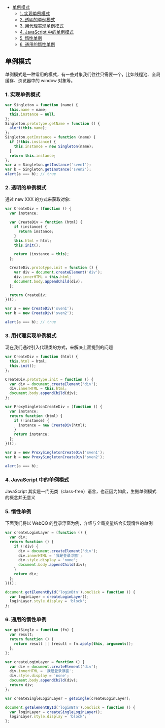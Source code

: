 - [单例模式](#单例模式)
  - [1. 实现单例模式](#1-实现单例模式)
  - [2. 透明的单例模式](#2-透明的单例模式)
  - [3. 用代理实现单例模式](#3-用代理实现单例模式)
  - [4. JavaScript 中的单例模式](#4-javascript-中的单例模式)
  - [5. 惰性单例](#5-惰性单例)
  - [6. 通用的惰性单例](#6-通用的惰性单例)

## 单例模式

单例模式是一种常用的模式，有一些对象我们往往只需要一个，比如线程池、全局缓存、浏览器中的 window 对象等。

### 1. 实现单例模式

```js
var Singleton = function (name) {
  this.name = name;
  this.instance = null;
};
Singleton.prototype.getName = function () {
  alert(this.name);
};
Singleton.getInstance = function (name) {
  if (!this.instance) {
    this.instance = new Singleton(name);
  }
  return this.instance;
};
var a = Singleton.getInstance('sven1');
var b = Singleton.getInstance('sven2');
alert(a === b); // true
```

### 2. 透明的单例模式

通过 new XXX 的方式来获取对象:

```js
var CreateDiv = (function () {
  var instance;

  var CreateDiv = function (html) {
    if (instance) {
      return instance;
    }
    this.html = html;
    this.init();

    return (instance = this);
  };

  CreateDiv.prototype.init = function () {
    var div = document.createElement('div');
    div.innerHTML = this.html;
    document.body.appendChild(div);
  };

  return CreateDiv;
})();

var a = new CreateDiv('sven1');
var b = new CreateDiv('sven2');

alert(a === b); // true
```

### 3. 用代理实现单例模式

现在我们通过引入代理类的方式，来解决上面提到的问题

```js
var CreateDiv = function (html) {
  this.html = html;
  this.init();
};

CreateDiv.prototype.init = function () {
  var div = document.createElement('div');
  div.innerHTML = this.html;
  document.body.appendChild(div);
};

var ProxySingletonCreateDiv = (function () {
  var instance;
  return function (html) {
    if (!instance) {
      instance = new CreateDiv(html);
    }
    return instance;
  };
})();

var a = new ProxySingletonCreateDiv('sven1');
var b = new ProxySingletonCreateDiv('sven2');

alert(a === b);
```

### 4. JavaScript 中的单例模式

JavaScript 其实是一门无类（class-free）语言，也正因为如此，生搬单例模式的概念并无意义

### 5. 惰性单例

下面我们将以 WebQQ 的登录浮窗为例，介绍与全局变量结合实现惰性的单例

```js
var createLoginLayer = (function () {
  var div;
  return function () {
    if (!div) {
      div = document.createElement('div');
      div.innerHTML = '我是登录浮窗';
      div.style.display = 'none';
      document.body.appendChild(div);
    }
    return div;
  };
})();

document.getElementById('loginBtn').onclick = function () {
  var loginLayer = createLoginLayer();
  loginLayer.style.display = 'block';
};
```

### 6. 通用的惰性单例

```js
var getSingle = function (fn) {
  var result;
  return function () {
    return result || (result = fn.apply(this, arguments));
  };
};

var createLoginLayer = function () {
  var div = document.createElement('div');
  div.innerHTML = '我是登录浮窗';
  div.style.display = 'none';
  document.body.appendChild(div);
  return div;
};

var createSingleLoginLayer = getSingle(createLoginLayer);

document.getElementById('loginBtn').onclick = function () {
  var loginLayer = createSingleLoginLayer();
  loginLayer.style.display = 'block';
};
```
